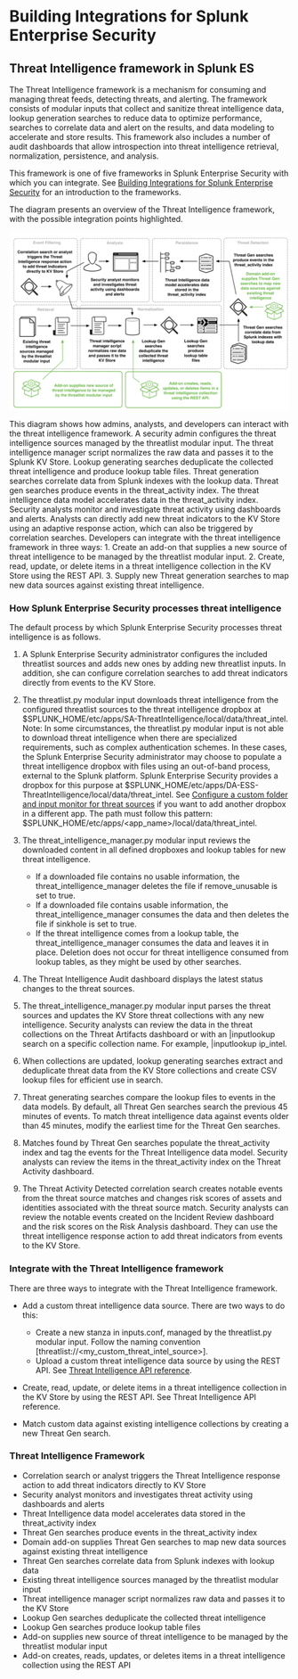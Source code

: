 # Building Integrations for Splunk Enterprise Security

## Threat Intelligence framework in Splunk ES

The Threat Intelligence framework is a mechanism for consuming and managing threat feeds, detecting threats, and alerting. The framework consists of modular inputs that collect and sanitize threat intelligence data, lookup generation searches to reduce data to optimize performance, searches to correlate data and alert on the results, and data modeling to accelerate and store results. This framework also includes a number of audit dashboards that allow introspection into threat intelligence retrieval, normalization, persistence, and analysis.

This framework is one of five frameworks in Splunk Enterprise Security with which you can integrate. See [Building Integrations for Splunk Enterprise Security](http://dev.splunk.com/view/enterprise-security/SP-CAAAFAZ) for an introduction to the frameworks.

The diagram presents an overview of the Threat Intelligence framework, with the possible integration points highlighted.

![threadintelligence_framework.png](./images/threadintelligence_framework.png)

This diagram shows how admins, analysts, and developers can interact with the threat intelligence framework. A security admin configures the threat intelligence sources managed by the threatlist modular input. The threat intelligence manager script normalizes the raw data and passes it to the Splunk KV Store. Lookup generating searches deduplicate the collected threat intelligence and produce lookup table files. Threat generation searches correlate data from Splunk indexes with the lookup data. Threat gen searches produce events in the threat_activity index. The threat intelligence data model accelerates data in the threat_activity index. Security analysts monitor and investigate threat activity using dashboards and alerts. Analysts can directly add new threat indicators to the KV Store using an adaptive response action, which can also be triggered by correlation searches. Developers can integrate with the threat intelligence framework in three ways: 1. Create an add-on that supplies a new source of threat intelligence to be managed by the threatlist modular input. 2. Create, read, update, or delete items in a threat intelligence collection in the KV Store using the REST API. 3. Supply new Threat generation searches to map new data sources against existing threat intelligence.

### How Splunk Enterprise Security processes threat intelligence

The default process by which Splunk Enterprise Security processes threat intelligence is as follows.

1. A Splunk Enterprise Security administrator configures the included threatlist sources and adds new ones by adding new threatlist inputs. In addition, she can configure correlation searches to add threat indicators directly from events to the KV Store.

2. The threatlist.py modular input downloads threat intelligence from the configured threatlist sources to the threat intelligence dropbox at $SPLUNK_HOME/etc/apps/SA-ThreatIntelligence/local/data/threat_intel.
 Note: In some circumstances, the threatlist.py modular input is not able to download threat intelligence when there are specialized requirements, such as complex authentication schemes. In these cases, the Splunk Enterprise Security administrator may choose to populate a threat intelligence dropbox with files using an out-of-band process, external to the Splunk platform. Splunk Enterprise Security provides a dropbox for this purpose at $SPLUNK_HOME/etc/apps/DA-ESS-ThreatIntelligence/local/data/threat_intel.
 See [Configure a custom folder and input monitor for threat sources](http://docs.splunk.com/Documentation/ES/latest/Admin/Uploadthreatfile#Configure_a_custom_folder_and_input_monitor_for_threat_sources) if you want to add another dropbox in a different app. The path must follow this pattern: $SPLUNK_HOME/etc/apps/<app_name>/local/data/threat_intel.

3. The threat_intelligence_manager.py modular input reviews the downloaded content in all defined dropboxes and lookup tables for new threat intelligence.
    * If a downloaded file contains no usable information, the threat_intelligence_manager deletes the file if remove_unusable is set to true.
    * If a downloaded file contains usable information, the threat_intelligence_manager consumes the data and then deletes the file if sinkhole is set to true.
    * If the threat intelligence comes from a lookup table, the threat_intelligence_manager consumes the data and leaves it in place. Deletion does not occur for threat intelligence consumed from lookup tables, as they might be used by other searches.

4. The Threat Intelligence Audit dashboard displays the latest status changes to the threat sources.

5. The threat_intelligence_manager.py modular input parses the threat sources and updates the KV Store threat collections with any new intelligence. Security analysts can review the data in the threat collections on the Threat Artifacts dashboard or with an |inputlookup search on a specific collection name. For example, |inputlookup ip_intel.

6. When collections are updated, lookup generating searches extract and deduplicate threat data from the KV Store collections and create CSV lookup files for efficient use in search.

7. Threat generating searches compare the lookup files to events in the data models. By default, all Threat Gen searches search the previous 45 minutes of events. To match threat intelligence data against events older than 45 minutes, modify the earliest time for the Threat Gen searches.

8. Matches found by Threat Gen searches populate the threat_activity index and tag the events for the Threat Intelligence data model. Security analysts can review the items in the threat_activity index on the Threat Activity dashboard.

9. The Threat Activity Detected correlation search creates notable events from the threat source matches and changes risk scores of assets and identities associated with the threat source match. Security analysts can review the notable events created on the Incident Review dashboard and the risk scores on the Risk Analysis dashboard. They can use the threat intelligence response action to add threat indicators from events to the KV Store.

### Integrate with the Threat Intelligence framework

There are three ways to integrate with the Threat Intelligence framework.

* Add a custom threat intelligence data source. There are two ways to do this:
  * Create a new stanza in inputs.conf, managed by the threatlist.py modular input. Follow the naming convention [threatlist://<my_custom_threat_intel_source>].
  * Upload a custom threat intelligence data source by using the REST API. See [Threat Intelligence API reference](http://docs.splunk.com/Documentation/ES/latest/API/ThreatIntelligenceAPIreference).

* Create, read, update, or delete items in a threat intelligence collection in the KV Store by using the REST API. See Threat Intelligence API reference.
* Match custom data against existing intelligence collections by creating a new Threat Gen search.

### Threat Intelligence Framework

* Correlation search or analyst triggers the Threat Intelligence response action to add threat indicators directly to KV Store
* Security analyst monitors and investigates threat activity using dashboards and alerts
* Threat Intelligence data model accelerates data stored in the threat_activity index
* Threat Gen searches produce events in the threat_activity index
* Domain add-on supplies Threat Gen searches to map new data sources against existing threat intelligence
* Threat Gen searches correlate data from Splunk indexes with lookup data
* Existing threat intelligence sources managed by the threatlist modular input
* Threat intelligence manager script normalizes raw data and passes it to the KV Store
* Lookup Gen searches deduplicate the collected threat intelligence
* Lookup Gen searches produce lookup table files
* Add-on supplies new source of threat intelligence to be managed by the threatlist modular input
* Add-on creates, reads, updates, or deletes items in a threat intelligence collection using the REST API